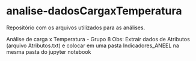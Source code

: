 # analise-dadosCargaxTemperatura

Repositório com os arquivos utilizados para as análises.

Análise de carga x Temperatura - Grupo 8
Obs: Extrair dados de Atributos (arquivo Atributos.txt) e colocar em uma pasta Indicadores_ANEEL na mesma pasta do jupyter notebook
